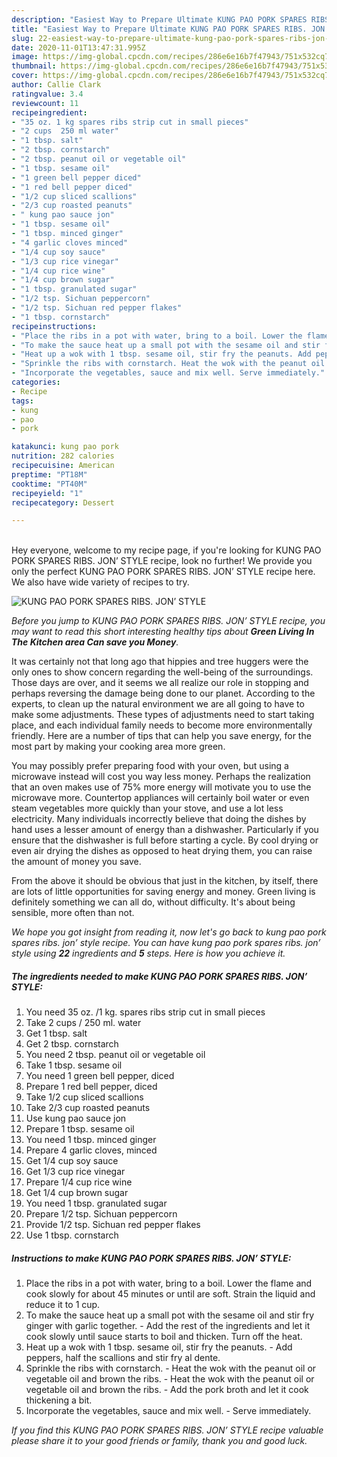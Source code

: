 ```yaml
---
description: "Easiest Way to Prepare Ultimate KUNG PAO PORK SPARES RIBS. JON’ STYLE"
title: "Easiest Way to Prepare Ultimate KUNG PAO PORK SPARES RIBS. JON’ STYLE"
slug: 22-easiest-way-to-prepare-ultimate-kung-pao-pork-spares-ribs-jon-style
date: 2020-11-01T13:47:31.995Z
image: https://img-global.cpcdn.com/recipes/286e6e16b7f47943/751x532cq70/kung-pao-pork-spares-ribs-jon-style-recipe-main-photo.jpg
thumbnail: https://img-global.cpcdn.com/recipes/286e6e16b7f47943/751x532cq70/kung-pao-pork-spares-ribs-jon-style-recipe-main-photo.jpg
cover: https://img-global.cpcdn.com/recipes/286e6e16b7f47943/751x532cq70/kung-pao-pork-spares-ribs-jon-style-recipe-main-photo.jpg
author: Callie Clark
ratingvalue: 3.4
reviewcount: 11
recipeingredient:
- "35 oz. 1 kg spares ribs strip cut in small pieces"
- "2 cups  250 ml water"
- "1 tbsp. salt"
- "2 tbsp. cornstarch"
- "2 tbsp. peanut oil or vegetable oil"
- "1 tbsp. sesame oil"
- "1 green bell pepper diced"
- "1 red bell pepper diced"
- "1/2 cup sliced scallions"
- "2/3 cup roasted peanuts"
- " kung pao sauce jon"
- "1 tbsp. sesame oil"
- "1 tbsp. minced ginger"
- "4 garlic cloves minced"
- "1/4 cup soy sauce"
- "1/3 cup rice vinegar"
- "1/4 cup rice wine"
- "1/4 cup brown sugar"
- "1 tbsp. granulated sugar"
- "1/2 tsp. Sichuan peppercorn"
- "1/2 tsp. Sichuan red pepper flakes"
- "1 tbsp. cornstarch"
recipeinstructions:
- "Place the ribs in a pot with water, bring to a boil. Lower the flame and cook slowly for about 45 minutes or until are soft. Strain the liquid and reduce it to 1 cup."
- "To make the sauce heat up a small pot with the sesame oil and stir fry ginger with garlic together. Add the rest of the ingredients and let it cook slowly until sauce starts to boil and thicken. Turn off the heat."
- "Heat up a wok with 1 tbsp. sesame oil, stir fry the peanuts. Add peppers, half the scallions and stir fry al dente."
- "Sprinkle the ribs with cornstarch. Heat the wok with the peanut oil or vegetable oil and brown the ribs. Heat the wok with the peanut oil or vegetable oil and brown the ribs. Add the pork broth and let it cook thickening a bit."
- "Incorporate the vegetables, sauce and mix well. Serve immediately."
categories:
- Recipe
tags:
- kung
- pao
- pork

katakunci: kung pao pork 
nutrition: 282 calories
recipecuisine: American
preptime: "PT18M"
cooktime: "PT40M"
recipeyield: "1"
recipecategory: Dessert

---
```

<br>
Hey everyone, welcome to my recipe page, if you're looking for KUNG PAO PORK SPARES RIBS. JON’ STYLE recipe, look no further! We provide you only the perfect KUNG PAO PORK SPARES RIBS. JON’ STYLE recipe here. We also have wide variety of recipes to try.
<br>


![KUNG PAO PORK SPARES RIBS. JON’ STYLE](https://img-global.cpcdn.com/recipes/286e6e16b7f47943/751x532cq70/kung-pao-pork-spares-ribs-jon-style-recipe-main-photo.jpg)

<i>Before you jump to KUNG PAO PORK SPARES RIBS. JON’ STYLE recipe, you may want to read this short interesting healthy tips about 
<strong>Green Living In The Kitchen area Can save you Money</strong>.</i>
</br>

It was certainly not that long ago that hippies and tree huggers were the only ones to show concern regarding the well-being of the surroundings. Those days are over, and it seems we all realize our role in stopping and perhaps reversing the damage being done to our planet. According to the experts, to clean up the natural environment we are all going to have to make some adjustments. These types of adjustments need to start taking place, and each individual family needs to become more environmentally friendly. Here are a number of tips that can help you save energy, for the most part by making your cooking area more green.

You may possibly prefer preparing food with your oven, but using a microwave instead will cost you way less money. Perhaps the realization that an oven makes use of 75% more energy will motivate you to use the microwave more. Countertop appliances will certainly boil water or even steam vegetables more quickly than your stove, and use a lot less electricity. Many individuals incorrectly believe that doing the dishes by hand uses a lesser amount of energy than a dishwasher. Particularly if you ensure that the dishwasher is full before starting a cycle. By cool drying or even air drying the dishes as opposed to heat drying them, you can raise the amount of money you save.

From the above it should be obvious that just in the kitchen, by itself, there are lots of little opportunities for saving energy and money. Green living is definitely something we can all do, without difficulty. It's about being sensible, more often than not.


<i>We hope you got insight from reading it, now let's go back to kung pao pork spares ribs. jon’ style recipe. You can have kung pao pork spares ribs. jon’ style using <strong>22</strong> ingredients and <strong>5</strong> steps. Here is how you achieve it.
</i>

##### The ingredients needed to make KUNG PAO PORK SPARES RIBS. JON’ STYLE:

1. You need 35 oz. /1 kg. spares ribs strip cut in small pieces
1. Take 2 cups / 250 ml. water
1. Get 1 tbsp. salt
1. Get 2 tbsp. cornstarch
1. You need 2 tbsp. peanut oil or vegetable oil
1. Take 1 tbsp. sesame oil
1. You need 1 green bell pepper, diced
1. Prepare 1 red bell pepper, diced
1. Take 1/2 cup sliced scallions
1. Take 2/3 cup roasted peanuts
1. Use  kung pao sauce jon
1. Prepare 1 tbsp. sesame oil
1. You need 1 tbsp. minced ginger
1. Prepare 4 garlic cloves, minced
1. Get 1/4 cup soy sauce
1. Get 1/3 cup rice vinegar
1. Prepare 1/4 cup rice wine
1. Get 1/4 cup brown sugar
1. You need 1 tbsp. granulated sugar
1. Prepare 1/2 tsp. Sichuan peppercorn
1. Provide 1/2 tsp. Sichuan red pepper flakes
1. Use 1 tbsp. cornstarch


##### Instructions to make KUNG PAO PORK SPARES RIBS. JON’ STYLE:

1. Place the ribs in a pot with water, bring to a boil. Lower the flame and cook slowly for about 45 minutes or until are soft. Strain the liquid and reduce it to 1 cup.
1. To make the sauce heat up a small pot with the sesame oil and stir fry ginger with garlic together. - Add the rest of the ingredients and let it cook slowly until sauce starts to boil and thicken. Turn off the heat.
1. Heat up a wok with 1 tbsp. sesame oil, stir fry the peanuts. - Add peppers, half the scallions and stir fry al dente.
1. Sprinkle the ribs with cornstarch. - Heat the wok with the peanut oil or vegetable oil and brown the ribs. - Heat the wok with the peanut oil or vegetable oil and brown the ribs. - Add the pork broth and let it cook thickening a bit.
1. Incorporate the vegetables, sauce and mix well. - Serve immediately.


<i>If you find this KUNG PAO PORK SPARES RIBS. JON’ STYLE recipe valuable please share it to your good friends or family, thank you and good luck.</i>
